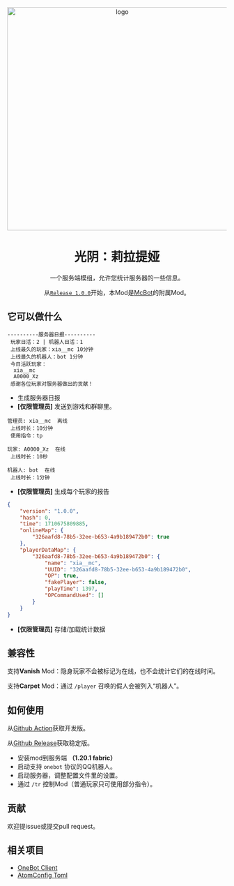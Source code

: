 <div align="center">
  <img width="512" src="https://github.com/xia-mc/TimeRecorder/assets/108219418/d655c66e-c3a7-4f8e-aa2f-13f14b0b36a6" alt="logo">

# 光阴：莉拉提娅
一个服务端模组，允许您统计服务器的一些信息。

从[`Release 1.0.0`](https://github.com/xia-mc/TimeRecorder/releases/tag/1.0.0)开始，本Mod是[McBot](https://github.com/Nova-Committee/McBot)的附属Mod。
</div>

## 它可以做什么
```
----------服务器日报----------
 玩家日活：2 | 机器人日活：1
 上线最久的玩家：xia__mc 10分钟
 上线最久的机器人：bot 1分钟
 今日活跃玩家：
  xia__mc
  A0000_Xz
 感谢各位玩家对服务器做出的贡献！
```
- 生成服务器日报
- **[仅限管理员]** 发送到游戏和群聊里。

```
管理员: xia__mc  离线
 上线时长：10分钟
 使用指令：tp

玩家: A0000_Xz  在线
 上线时长：10秒

机器人: bot  在线
 上线时长：1分钟
```
- **[仅限管理员]** 生成每个玩家的报告

```json
{
    "version": "1.0.0",
    "hash": 0,
    "time": 1710675809885,
    "onlineMap": {
        "326aafd8-78b5-32ee-b653-4a9b189472b0": true
    },
    "playerDataMap": {
        "326aafd8-78b5-32ee-b653-4a9b189472b0": {
            "name": "xia__mc",
            "UUID": "326aafd8-78b5-32ee-b653-4a9b189472b0",
            "OP": true,
            "fakePlayer": false,
            "playTime": 1397,
            "OPCommandUsed": []
        }
    }
}
```
- **[仅限管理员]** 存储/加载统计数据

## 兼容性
支持**Vanish** Mod：隐身玩家不会被标记为在线，也不会统计它们的在线时间。

支持**Carpet** Mod：通过 ```/player``` 召唤的假人会被列入“机器人”。

## 如何使用
从[Github Action](https://github.com/xia-mc/TimeRecorder/actions)获取开发版。

从[Github Release](https://github.com/xia-mc/TimeRecorder/releases)获取稳定版。

- 安装mod到服务端 **（1.20.1 fabric）**
- 启动支持 ```onebot``` 协议的QQ机器人。
- 启动服务器，调整配置文件里的设置。
- 通过 ```/tr``` 控制Mod（普通玩家只可使用部分指令）。

## 贡献
欢迎提issue或提交pull request。

## 相关项目
- [OneBot Client](https://github.com/cnlimiter/onebot-client)
- [AtomConfig Toml](https://github.com/TheRandomLabs/AutoConfig-TOML)
